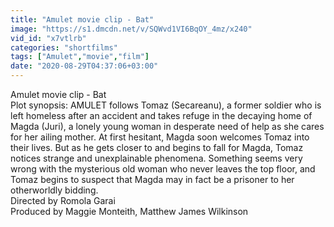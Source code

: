 ```yaml
---
title: "Amulet movie clip - Bat"
image: "https://s1.dmcdn.net/v/SQWvd1VI6BqOY_4mz/x240"
vid_id: "x7vtlrb"
categories: "shortfilms"
tags: ["Amulet","movie","film"]
date: "2020-08-29T04:37:06+03:00"
---
```

Amulet movie clip - Bat   <br>Plot synopsis: AMULET follows Tomaz (Secareanu), a former soldier who is left homeless after an accident and takes refuge in the decaying home of Magda (Juri), a lonely young woman in desperate need of help as she cares for her ailing mother. At first hesitant, Magda soon welcomes Tomaz into their lives. But as he gets closer to and begins to fall for Magda, Tomaz notices strange and unexplainable phenomena. Something seems very wrong with the mysterious old woman who never leaves the top floor, and Tomaz begins to suspect that Magda may in fact be a prisoner to her otherworldly bidding.  <br>Directed by Romola Garai  <br>Produced by Maggie Monteith, Matthew James Wilkinson
